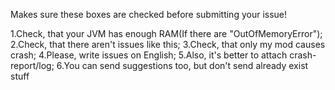 Makes sure these boxes are checked before submitting your issue!

1.Check, that your JVM has enough RAM(If there are "OutOfMemoryError");
2.Check, that there aren't issues like this;
3.Check, that only my mod causes crash;
4.Please, write issues on English;
5.Also, it's better to attach crash-report/log;
6.You can send suggestions too, but don't send already exist stuff
